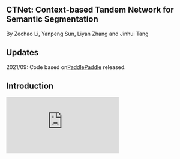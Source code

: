 ## CTNet: Context-based Tandem Network for Semantic Segmentation
By Zechao Li, Yanpeng Sun, Liyan Zhang and Jinhui Tang
## Updates
2021/09: Code based on[PaddlePaddle](https://www.paddlepaddle.org.cn/) released.
## Introduction
![avatar](https://github.com/syp2ysy/CTNet/blob/main/imgs/zong.pdf)
